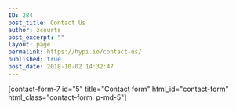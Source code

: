 ```yaml
---
ID: 284
post_title: Contact Us
author: zcourts
post_excerpt: ""
layout: page
permalink: https://hypi.io/contact-us/
published: true
post_date: 2018-10-02 14:32:47
---
```

[contact-form-7 id="5" title="Contact form" html_id="contact-form" html_class="contact-form  p-md-5"]